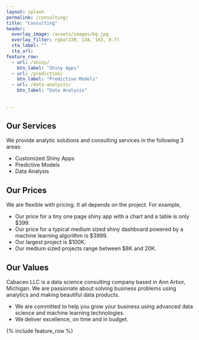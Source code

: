 ```yaml
---
layout: splash
permalink: /consulting/
title: "Consulting"
header:
  overlay_image: /assets/images/bg.jpg
  overlay_filter: rgba(139, 134, 163, 0.7)
  cta_label: ""
  cta_url: 
feature_row:
  - url: /shiny/
    btn_label: "Shiny Apps"      
  - url: /prediction/
    btn_label: "Predictive Models"
  - url: /data-analysis/
    btn_label: "Data Analysis"
          
      
---
```


## Our Services
We provide analytic solutions and consulting services in the following 3 areas:
* Customized Shiny Apps
* Predictive Models
* Data Analysis


## Our Prices
We are flexible with pricing. It all depends on the project. For example,

* Our price for a tiny one page shiny app with a chart and a table is only $399. 
* Our price for a typical medium sized shiny dashboard powered by a machine learning algorithm is $3999. 
* Our largest project is $100K.
* Our medium sized projects range between $8K and 20K.


## Our Values
Cabaceo LLC is a data science consulting company based in Ann Arbor, Michigan. We are passionate about solving business problems using analytics and making beautiful data products. 

* We are committed to help you grow your business using advanced data science and machine learning technologies.
* We deliver excellence, on time and in budget.


{% include feature_row %}
